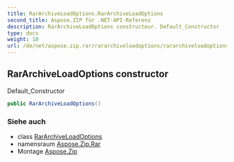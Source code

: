 ```yaml
---
title: RarArchiveLoadOptions.RarArchiveLoadOptions
second_title: Aspose.ZIP für .NET-API-Referenz
description: RarArchiveLoadOptions constructeur. Default_Constructor
type: docs
weight: 10
url: /de/net/aspose.zip.rar/rararchiveloadoptions/rararchiveloadoptions/
---
```

## RarArchiveLoadOptions constructor

Default_Constructor

```csharp
public RarArchiveLoadOptions()
```

### Siehe auch

* class [RarArchiveLoadOptions](../)
* namensraum [Aspose.Zip.Rar](../../rararchiveloadoptions/)
* Montage [Aspose.Zip](../../../)


